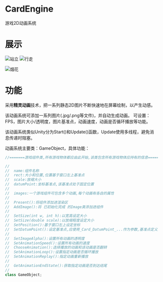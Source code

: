 # CardEngine
游戏2D动画系统

# 展示
![站立](https://user-images.githubusercontent.com/57032017/113245645-f3305b80-92e9-11eb-92df-d5a9f0c01239.gif)
![行走](https://user-images.githubusercontent.com/57032017/113245878-6e920d00-92ea-11eb-84ff-01786895290b.gif)

![烟花](https://user-images.githubusercontent.com/57032017/113246014-bca71080-92ea-11eb-9350-bbbbbab66f92.gif)


# 功能
采用**精灵动画**技术，把一系列静态2D图片不断快速地在屏幕绘制，以产生动感。

该动画系统可添加一系列图片(.jpg/.png等文件)，并自动生成动画。
可设置：FPS，图片大小/透明度，图片基准点，动画速度，动画是否循环播放等功能。

该动画系统类似Unity分为Start()和Update()函数，Update使用多线程，避免消息传递时阻塞。

动画系统主要类：GameObject，具体功能：
```cpp
//=======游戏组件类,所有游戏物体都应由此开始,该类包含所有游戏物体应持有的信息=======*/

//
//	name:组件名称
//	rect:大小和位置,位置基于窗口左上基准点
//	scale:放缩大小
//	datumPoint:坐标基准点,该基准点处于固定位置
//
//	images:一个游戏组件可包含多个动画,每个动画有各自的属性
//
//	Present():将组件添加进渲染区
//	AddImage():将 已初始化完成 的Image类添加进组件
//
//	SetSize(int w, int h):以宽高设定大小
//	SetSize(double scale):以放缩程度设定大小
//	SetPosition():基于窗口左上设定坐标
//	SetDatumPoint():设定基准点,应使用_Card_DatumPoint_...作为参数,基准点定义见上
//
//	SetImageAlpha():设置所有动画的透明度
//	SetAnimationSpeed():设置所有动画的速度
//	ChooseAnimation():选择播放的动画和该动画是否翻转
//	SetAnimationLoop():设置指定动画是否循环播放
//	SetAnimationReplay():指定动画重新播放
//
//	GetAnimationEndState():获取指定动画是否到达结尾
//
class GameObject;
```
